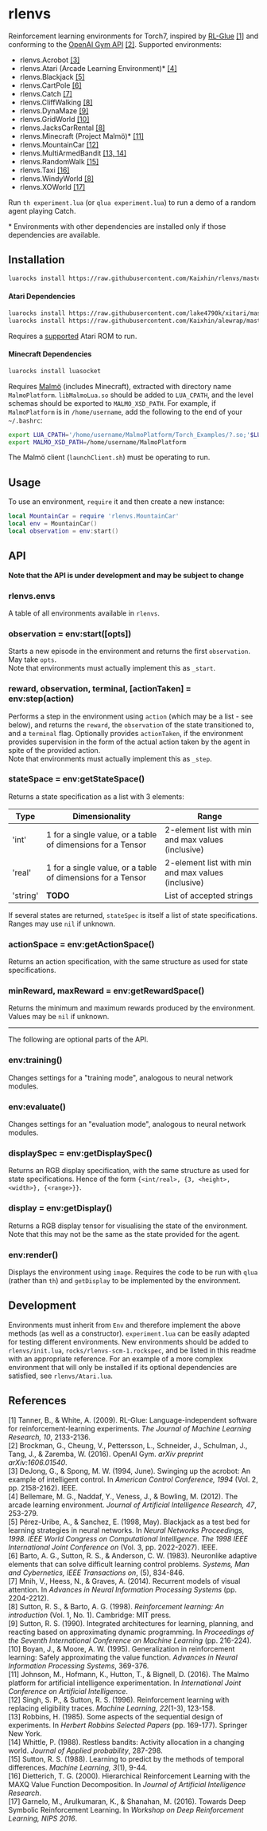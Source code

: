 # rlenvs

Reinforcement learning environments for Torch7, inspired by [RL-Glue](http://glue.rl-community.org/wiki/Main_Page) [[1]](#references) and conforming to the [OpenAI Gym API](https://gym.openai.com/docs) [[2]](#references). Supported environments:

- rlenvs.Acrobot [[3]](#references)
- rlenvs.Atari (Arcade Learning Environment)\* [[4]](#references)
- rlenvs.Blackjack [[5]](#references)
- rlenvs.CartPole [[6]](#references)
- rlenvs.Catch [[7]](#references)
- rlenvs.CliffWalking [[8]](#references)
- rlenvs.DynaMaze [[9]](#references)
- rlenvs.GridWorld [[10]](#references)
- rlenvs.JacksCarRental [[8]](#references)
- rlenvs.Minecraft (Project Malmö)\* [[11]](#references)
- rlenvs.MountainCar [[12]](#references)
- rlenvs.MultiArmedBandit [[13, 14]](#references)
- rlenvs.RandomWalk [[15]](#references)
- rlenvs.Taxi [[16]](#references)
- rlenvs.WindyWorld [[8]](#references)
- rlenvs.XOWorld [[17]](#references)

Run `th experiment.lua` (or `qlua experiment.lua`) to run a demo of a random agent playing Catch.

\* Environments with other dependencies are installed only if those dependencies are available.

## Installation

```sh
luarocks install https://raw.githubusercontent.com/Kaixhin/rlenvs/master/rocks/rlenvs-scm-1.rockspec
```

#### Atari Dependencies

```sh
luarocks install https://raw.githubusercontent.com/lake4790k/xitari/master/xitari-0-0.rockspec
luarocks install https://raw.githubusercontent.com/Kaixhin/alewrap/master/alewrap-0-0.rockspec
```

Requires a [supported](https://github.com/Kaixhin/Atari/blob/master/roms/README.md) Atari ROM to run.

#### Minecraft Dependencies

```sh
luarocks install luasocket
```

Requires [Malmö](https://github.com/Microsoft/malmo) (includes Minecraft), extracted with directory name `MalmoPlatform`. `libMalmoLua.so` should be added to `LUA_CPATH`, and the level schemas should be exported to `MALMO_XSD_PATH`. For example, if `MalmoPlatform` is in `/home/username`, add the following to the end of your `~/.bashrc`:

```sh
export LUA_CPATH='/home/username/MalmoPlatform/Torch_Examples/?.so;'$LUA_CPATH
export MALMO_XSD_PATH=/home/username/MalmoPlatform
```

The Malmö client (`launchClient.sh`) must be operating to run.

## Usage

To use an environment, `require` it and then create a new instance:

```lua
local MountainCar = require 'rlenvs.MountainCar'
local env = MountainCar()
local observation = env:start()
```

## API

**Note that the API is under development and may be subject to change**

### rlenvs.envs

A table of all environments available in `rlenvs`.

### observation = env:start([opts])

Starts a new episode in the environment and returns the first `observation`. May take `opts`.  
Note that environments must actually implement this as `_start`.

### reward, observation, terminal, [actionTaken] = env:step(action)

Performs a step in the environment using `action` (which may be a list - see below), and returns the `reward`, the `observation` of the state transitioned to, and a `terminal` flag. Optionally provides `actionTaken`, if the environment provides supervision in the form of the actual action taken by the agent in spite of the provided action.  
Note that environments must actually implement this as `_step`.

### stateSpace = env:getStateSpace()

Returns a state specification as a list with 3 elements:

| Type     | Dimensionality                                              | Range                                              |
|----------|-------------------------------------------------------------|----------------------------------------------------|
| 'int'    | 1 for a single value, or a table of dimensions for a Tensor | 2-element list with min and max values (inclusive) |
| 'real'   | 1 for a single value, or a table of dimensions for a Tensor | 2-element list with min and max values (inclusive) |
| 'string' | **TODO**                                                    | List of accepted strings                           |

If several states are returned, `stateSpec` is itself a list of state specifications. Ranges may use `nil` if unknown.

### actionSpace = env:getActionSpace()

Returns an action specification, with the same structure as used for state specifications.

### minReward, maxReward = env:getRewardSpace()

Returns the minimum and maximum rewards produced by the environment. Values may be `nil` if unknown.

---

The following are optional parts of the API.

### env:training()

Changes settings for a "training mode", analogous to neural network modules.

### env:evaluate()

Changes settings for an "evaluation mode", analogous to neural network modules.

### displaySpec = env:getDisplaySpec()

Returns an RGB display specification, with the same structure as used for state specifications. Hence of the form `{<int/real>, {3, <height>, <width>}, {<range>}}`.

### display = env:getDisplay()

Returns a RGB display tensor for visualising the state of the environment. Note that this may not be the same as the state provided for the agent.

### env:render()

Displays the environment using `image`. Requires the code to be run with `qlua` (rather than `th`) and `getDisplay` to be implemented by the environment.

## Development

Environments must inherit from `Env` and therefore implement the above methods (as well as a constructor). `experiment.lua` can be easily adapted for testing different environments. New environments should be added to `rlenvs/init.lua`, `rocks/rlenvs-scm-1.rockspec`, and be listed in this readme with an appropriate reference. For an example of a more complex environment that will only be installed if its optional dependencies are satisfied, see `rlenvs/Atari.lua`.

## References

[1] Tanner, B., & White, A. (2009). RL-Glue: Language-independent software for reinforcement-learning experiments. *The Journal of Machine Learning Research, 10*, 2133-2136.  
[2] Brockman, G., Cheung, V., Pettersson, L., Schneider, J., Schulman, J., Tang, J., & Zaremba, W. (2016). OpenAI Gym. *arXiv preprint arXiv:1606.01540*.  
[3] DeJong, G., & Spong, M. W. (1994, June). Swinging up the acrobot: An example of intelligent control. In *American Control Conference, 1994* (Vol. 2, pp. 2158-2162). IEEE.  
[4] Bellemare, M. G., Naddaf, Y., Veness, J., & Bowling, M. (2012). The arcade learning environment. *Journal of Artificial Intelligence Research, 47*, 253-279.  
[5] Pérez-Uribe, A., & Sanchez, E. (1998, May). Blackjack as a test bed for learning strategies in neural networks. In *Neural Networks Proceedings, 1998. IEEE World Congress on Computational Intelligence. The 1998 IEEE International Joint Conference on* (Vol. 3, pp. 2022-2027). IEEE.  
[6] Barto, A. G., Sutton, R. S., & Anderson, C. W. (1983). Neuronlike adaptive elements that can solve difficult learning control problems. *Systems, Man and Cybernetics, IEEE Transactions on*, (5), 834-846.  
[7] Mnih, V., Heess, N., & Graves, A. (2014). Recurrent models of visual attention. In *Advances in Neural Information Processing Systems* (pp. 2204-2212).  
[8] Sutton, R. S., & Barto, A. G. (1998). *Reinforcement learning: An introduction* (Vol. 1, No. 1). Cambridge: MIT press.  
[9] Sutton, R. S. (1990). Integrated architectures for learning, planning, and reacting based on approximating dynamic programming. In *Proceedings of the Seventh International Conference on Machine Learning* (pp. 216-224).  
[10] Boyan, J., & Moore, A. W. (1995). Generalization in reinforcement learning: Safely approximating the value function. *Advances in Neural Information Processing Systems*, 369-376.  
[11] Johnson, M., Hofmann, K., Hutton, T., & Bignell, D. (2016). The Malmo platform for artificial intelligence experimentation. In *International Joint Conference on Artificial Intelligence*.  
[12] Singh, S. P., & Sutton, R. S. (1996). Reinforcement learning with replacing eligibility traces. *Machine Learning, 22*(1-3), 123-158.  
[13] Robbins, H. (1985). Some aspects of the sequential design of experiments. In *Herbert Robbins Selected Papers* (pp. 169-177). Springer New York.  
[14] Whittle, P. (1988). Restless bandits: Activity allocation in a changing world. *Journal of Applied probability*, 287-298.  
[15] Sutton, R. S. (1988). Learning to predict by the methods of temporal differences. *Machine Learning, 3*(1), 9-44.  
[16] Dietterich, T. G. (2000). Hierarchical Reinforcement Learning with the MAXQ Value Function Decomposition. In *Journal of Artificial Intelligence Research*.  
[17] Garnelo, M., Arulkumaran, K., & Shanahan, M. (2016). Towards Deep Symbolic Reinforcement Learning. In *Workshop on Deep Reinforcement Learning, NIPS 2016*.
